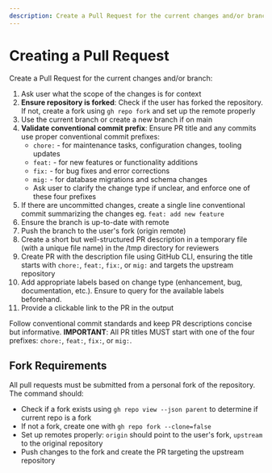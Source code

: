 ```yaml
---
description: Create a Pull Request for the current changes and/or branch
---
```


# Creating a Pull Request

Create a Pull Request for the current changes and/or branch:

1. Ask user what the scope of the changes is for context
2. **Ensure repository is forked**: Check if the user has forked the repository. If not, create a fork using `gh repo fork` and set up the remote properly
3. Use the current branch or create a new branch if on main
4. **Validate conventional commit prefix**: Ensure PR title and any commits use proper conventional commit prefixes:
   - `chore:` - for maintenance tasks, configuration changes, tooling updates
   - `feat:` - for new features or functionality additions
   - `fix:` - for bug fixes and error corrections
   - `mig:` - for database migrations and schema changes
   - Ask user to clarify the change type if unclear, and enforce one of these four prefixes
5. If there are uncommitted changes, create a single line conventional commit summarizing the changes eg. `feat: add new feature`
6. Ensure the branch is up-to-date with remote
7. Push the branch to the user's fork (origin remote)
8. Create a short but well-structured PR description in a temporary file (with a unique file name) in the /tmp directory for reviewers
9. Create PR with the description file using GitHub CLI, ensuring the title starts with `chore:`, `feat:`, `fix:`, or `mig:` and targets the upstream repository
10. Add appropriate labels based on change type (enhancement, bug, documentation, etc.). Ensure to query for the available labels beforehand.
11. Provide a clickable link to the PR in the output

Follow conventional commit standards and keep PR descriptions concise but informative. **IMPORTANT**: All PR titles MUST start with one of the four prefixes: `chore:`, `feat:`, `fix:`, or `mig:`.

## Fork Requirements

All pull requests must be submitted from a personal fork of the repository. The command should:
- Check if a fork exists using `gh repo view --json parent` to determine if current repo is a fork
- If not a fork, create one with `gh repo fork --clone=false` 
- Set up remotes properly: `origin` should point to the user's fork, `upstream` to the original repository
- Push changes to the fork and create the PR targeting the upstream repository

